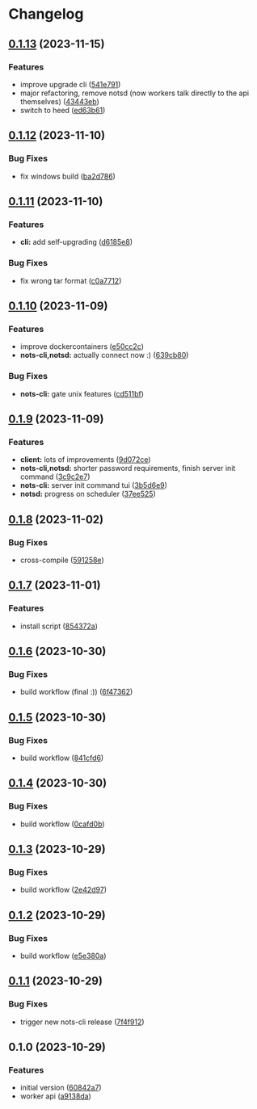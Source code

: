 # Changelog

## [0.1.13](https://github.com/explodingcamera/nots/compare/nots-cli-v0.1.12...nots-cli-v0.1.13) (2023-11-15)


### Features

* improve upgrade cli ([541e791](https://github.com/explodingcamera/nots/commit/541e7914a10042b7a5012f5d45cc9df1ee6ff570))
* major refactoring, remove notsd (now workers talk directly to the api themselves) ([43443eb](https://github.com/explodingcamera/nots/commit/43443eb447a968df959ff4fbeb16003291e1aed6))
* switch to heed ([ed63b61](https://github.com/explodingcamera/nots/commit/ed63b617c9c19203297c8def206c326b1ec87633))

## [0.1.12](https://github.com/explodingcamera/nots/compare/nots-cli-v0.1.11...nots-cli-v0.1.12) (2023-11-10)


### Bug Fixes

* fix windows build ([ba2d786](https://github.com/explodingcamera/nots/commit/ba2d78685dd518537f00a5730027f8e25b0e9d76))

## [0.1.11](https://github.com/explodingcamera/nots/compare/nots-cli-v0.1.10...nots-cli-v0.1.11) (2023-11-10)


### Features

* **cli:** add self-upgrading ([d6185e8](https://github.com/explodingcamera/nots/commit/d6185e89785d1cc5e3c636ad9a8650f41804f270))


### Bug Fixes

* fix wrong tar format ([c0a7712](https://github.com/explodingcamera/nots/commit/c0a77121249fd1986bd9c932e84964f54532c20b))

## [0.1.10](https://github.com/explodingcamera/nots/compare/nots-cli-v0.1.9...nots-cli-v0.1.10) (2023-11-09)


### Features

* improve dockercontainers ([e50cc2c](https://github.com/explodingcamera/nots/commit/e50cc2ce4d3dee426b0e22d8902d80d6522d1af2))
* **nots-cli,notsd:** actually connect now :) ([639cb80](https://github.com/explodingcamera/nots/commit/639cb80b7db0c20280c9d784a1d88c83e20b322c))


### Bug Fixes

* **nots-cli:** gate unix features ([cd511bf](https://github.com/explodingcamera/nots/commit/cd511bfa63fe99e2e2acd8657820ae8dcbeb24cb))

## [0.1.9](https://github.com/explodingcamera/nots/compare/nots-cli-v0.1.8...nots-cli-v0.1.9) (2023-11-09)


### Features

* **client:** lots of improvements ([9d072ce](https://github.com/explodingcamera/nots/commit/9d072ce3248d384ba5697dcb0f017347edb68ce2))
* **nots-cli,notsd:** shorter password requirements, finish server init command ([3c9c2e7](https://github.com/explodingcamera/nots/commit/3c9c2e7300e51eeda99ed1d3a700e0872a6808d3))
* **nots-cli:** server init command tui ([3b5d6e9](https://github.com/explodingcamera/nots/commit/3b5d6e9264da0c976f78d5f57a6176ea0211e897))
* **notsd:** progress on scheduler ([37ee525](https://github.com/explodingcamera/nots/commit/37ee5251d63d8b881cdb905e53f0b5ac6c6a5f69))

## [0.1.8](https://github.com/explodingcamera/nots/compare/nots-cli-v0.1.7...nots-cli-v0.1.8) (2023-11-02)


### Bug Fixes

* cross-compile ([591258e](https://github.com/explodingcamera/nots/commit/591258ef0436f2da12698aab26827dbd9707ccc6))

## [0.1.7](https://github.com/explodingcamera/nots/compare/nots-cli-v0.1.6...nots-cli-v0.1.7) (2023-11-01)


### Features

* install script ([854372a](https://github.com/explodingcamera/nots/commit/854372ab0a3815cb7e201c523edb02d59be56ae8))

## [0.1.6](https://github.com/explodingcamera/nots/compare/nots-cli-v0.1.5...nots-cli-v0.1.6) (2023-10-30)


### Bug Fixes

* build workflow (final :)) ([6f47362](https://github.com/explodingcamera/nots/commit/6f47362c7ff14b67ce38b1082c98990392c07bc2))

## [0.1.5](https://github.com/explodingcamera/nots/compare/nots-cli-v0.1.4...nots-cli-v0.1.5) (2023-10-30)


### Bug Fixes

* build workflow ([841cfd6](https://github.com/explodingcamera/nots/commit/841cfd693960af698946cd32db6cb782cd0a410a))

## [0.1.4](https://github.com/explodingcamera/nots/compare/nots-cli-v0.1.3...nots-cli-v0.1.4) (2023-10-30)


### Bug Fixes

* build workflow ([0cafd0b](https://github.com/explodingcamera/nots/commit/0cafd0b63df320dec38bbc1c81a76d6a39fdc099))

## [0.1.3](https://github.com/explodingcamera/nots/compare/nots-cli-v0.1.2...nots-cli-v0.1.3) (2023-10-29)


### Bug Fixes

* build workflow ([2e42d97](https://github.com/explodingcamera/nots/commit/2e42d973753d43f6f1809411849eade1208f2557))

## [0.1.2](https://github.com/explodingcamera/nots/compare/nots-cli-v0.1.1...nots-cli-v0.1.2) (2023-10-29)


### Bug Fixes

* build workflow ([e5e380a](https://github.com/explodingcamera/nots/commit/e5e380af94354a51f5cbd5bad0ae0ebc8553e3be))

## [0.1.1](https://github.com/explodingcamera/nots/compare/nots-cli-v0.1.0...nots-cli-v0.1.1) (2023-10-29)


### Bug Fixes

* trigger new nots-cli release ([7f4f912](https://github.com/explodingcamera/nots/commit/7f4f912dd5356f1cde32301d4b5e4dce0207ec89))

## 0.1.0 (2023-10-29)


### Features

* initial version ([60842a7](https://github.com/explodingcamera/nots/commit/60842a7df4aceaf3c0682931ce7ed8d2a324b7ef))
* worker api ([a9138da](https://github.com/explodingcamera/nots/commit/a9138da1fd959c163794359078a4a6803c1b71b1))
